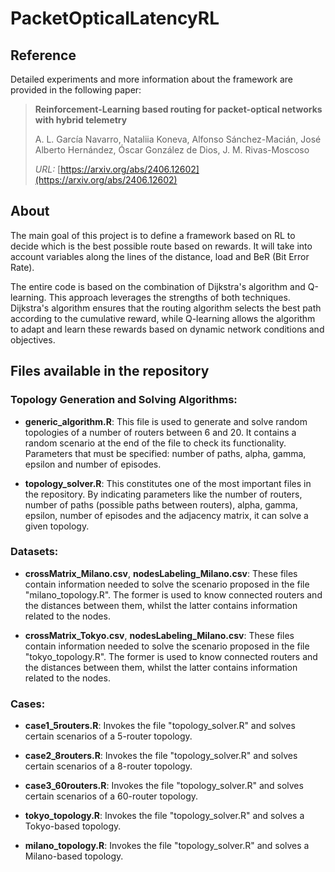 # PacketOpticalLatencyRL
## Reference
Detailed experiments and more information about the framework are provided in the following paper:
> **Reinforcement-Learning based routing for packet-optical networks with hybrid telemetry**
> 
> A. L. García Navarro, Nataliia Koneva, Alfonso Sánchez-Macián, José Alberto Hernández, Óscar González de Dios, J. M. Rivas-Moscoso
> 
> *URL:* [https://arxiv.org/abs/2406.12602](https://arxiv.org/abs/2406.12602)

## About
The main goal of this project is to define a framework based on RL to decide
which is the best possible route based on rewards. It will take into account
variables along the lines of the distance, load and BeR (Bit Error Rate). 

The entire code is based on the combination of Dijkstra's algorithm and Q-learning.
This approach leverages the strengths of both techniques. Dijkstra's algorithm
ensures that the routing algorithm selects the best path according to the cumulative
reward, while Q-learning allows the algorithm to adapt and learn these rewards based
on dynamic network conditions and objectives.

## Files available in the repository
### Topology Generation and Solving Algorithms:
- **generic_algorithm.R**: This file is used to generate and solve random topologies of
a number of routers between 6 and 20. It contains a random scenario at the end
of the file to check its functionality. Parameters that must be specified: 
number of paths, alpha, gamma, epsilon and number of episodes.

- **topology_solver.R**: This constitutes one of the most important files in the repository.
By indicating parameters like the number of routers, number of paths (possible paths
between routers), alpha, gamma, epsilon, number of episodes and the adjacency matrix,
it can solve a given topology.

### Datasets: 
- **crossMatrix_Milano.csv**, **nodesLabeling_Milano.csv**: These files contain information needed to solve the scenario proposed in the file "milano_topology.R". The former is used to know connected routers and the distances between them, whilst the latter contains information related to the nodes.

- **crossMatrix_Tokyo.csv**, **nodesLabeling_Milano.csv**: These files contain information needed to solve the scenario proposed in the file "tokyo_topology.R". The former is used to know connected routers and the distances between them, whilst the latter contains information related to the nodes.

### Cases:
- **case1_5routers.R**: Invokes the file "topology_solver.R" and solves certain scenarios of
a 5-router topology.

- **case2_8routers.R**: Invokes the file "topology_solver.R" and solves certain scenarios of
a 8-router topology.

- **case3_60routers.R**: Invokes the file "topology_solver.R" and solves certain scenarios of
a 60-router topology.

- **tokyo_topology.R**: Invokes the file "topology_solver.R" and solves a Tokyo-based topology.

- **milano_topology.R**: Invokes the file "topology_solver.R" and solves a Milano-based topology.
